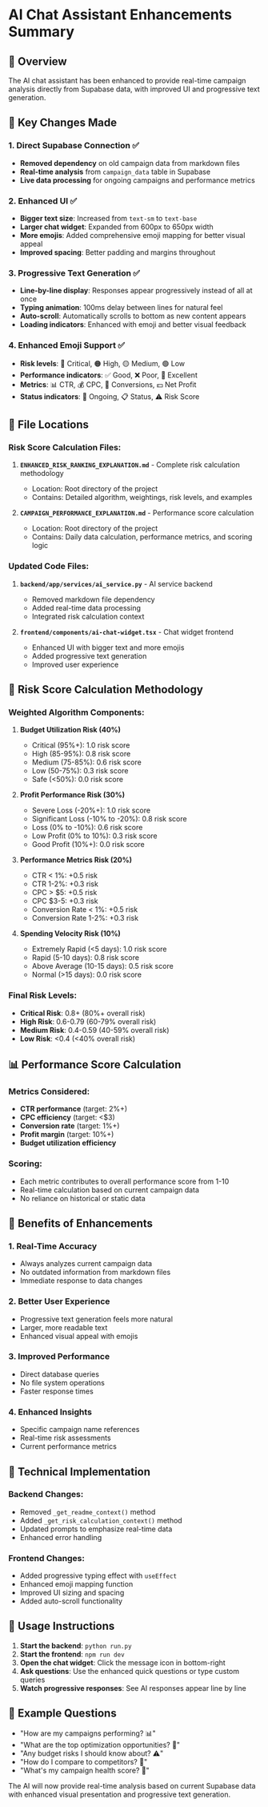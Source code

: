 # AI Chat Assistant Enhancements Summary

## 🎯 Overview
The AI chat assistant has been enhanced to provide real-time campaign analysis directly from Supabase data, with improved UI and progressive text generation.

## 🔄 Key Changes Made

### 1. **Direct Supabase Connection** ✅
- **Removed dependency** on old campaign data from markdown files
- **Real-time analysis** from `campaign_data` table in Supabase
- **Live data processing** for ongoing campaigns and performance metrics

### 2. **Enhanced UI** ✅
- **Bigger text size**: Increased from `text-sm` to `text-base`
- **Larger chat widget**: Expanded from 600px to 650px width
- **More emojis**: Added comprehensive emoji mapping for better visual appeal
- **Improved spacing**: Better padding and margins throughout

### 3. **Progressive Text Generation** ✅
- **Line-by-line display**: Responses appear progressively instead of all at once
- **Typing animation**: 100ms delay between lines for natural feel
- **Auto-scroll**: Automatically scrolls to bottom as new content appears
- **Loading indicators**: Enhanced with emoji and better visual feedback

### 4. **Enhanced Emoji Support** ✅
- **Risk levels**: 🔴 Critical, 🟠 High, 🟡 Medium, 🟢 Low
- **Performance indicators**: ✅ Good, ❌ Poor, 🌟 Excellent
- **Metrics**: 📊 CTR, 💰 CPC, 🎯 Conversions, 💵 Net Profit
- **Status indicators**: 🔄 Ongoing, 📋 Status, ⚠️ Risk Score

## 📁 File Locations

### Risk Score Calculation Files:
1. **`ENHANCED_RISK_RANKING_EXPLANATION.md`** - Complete risk calculation methodology
   - Location: Root directory of the project
   - Contains: Detailed algorithm, weightings, risk levels, and examples

2. **`CAMPAIGN_PERFORMANCE_EXPLANATION.md`** - Performance score calculation
   - Location: Root directory of the project
   - Contains: Daily data calculation, performance metrics, and scoring logic

### Updated Code Files:
1. **`backend/app/services/ai_service.py`** - AI service backend
   - Removed markdown file dependency
   - Added real-time data processing
   - Integrated risk calculation context

2. **`frontend/components/ai-chat-widget.tsx`** - Chat widget frontend
   - Enhanced UI with bigger text and more emojis
   - Added progressive text generation
   - Improved user experience

## 🧮 Risk Score Calculation Methodology

### Weighted Algorithm Components:
1. **Budget Utilization Risk (40%)**
   - Critical (95%+): 1.0 risk score
   - High (85-95%): 0.8 risk score
   - Medium (75-85%): 0.6 risk score
   - Low (50-75%): 0.3 risk score
   - Safe (<50%): 0.0 risk score

2. **Profit Performance Risk (30%)**
   - Severe Loss (-20%+): 1.0 risk score
   - Significant Loss (-10% to -20%): 0.8 risk score
   - Loss (0% to -10%): 0.6 risk score
   - Low Profit (0% to 10%): 0.3 risk score
   - Good Profit (10%+): 0.0 risk score

3. **Performance Metrics Risk (20%)**
   - CTR < 1%: +0.5 risk
   - CTR 1-2%: +0.3 risk
   - CPC > $5: +0.5 risk
   - CPC $3-5: +0.3 risk
   - Conversion Rate < 1%: +0.5 risk
   - Conversion Rate 1-2%: +0.3 risk

4. **Spending Velocity Risk (10%)**
   - Extremely Rapid (<5 days): 1.0 risk score
   - Rapid (5-10 days): 0.8 risk score
   - Above Average (10-15 days): 0.5 risk score
   - Normal (>15 days): 0.0 risk score

### Final Risk Levels:
- **Critical Risk**: 0.8+ (80%+ overall risk)
- **High Risk**: 0.6-0.79 (60-79% overall risk)
- **Medium Risk**: 0.4-0.59 (40-59% overall risk)
- **Low Risk**: <0.4 (<40% overall risk)

## 📊 Performance Score Calculation

### Metrics Considered:
- **CTR performance** (target: 2%+)
- **CPC efficiency** (target: <$3)
- **Conversion rate** (target: 1%+)
- **Profit margin** (target: 10%+)
- **Budget utilization efficiency**

### Scoring:
- Each metric contributes to overall performance score from 1-10
- Real-time calculation based on current campaign data
- No reliance on historical or static data

## 🚀 Benefits of Enhancements

### 1. **Real-Time Accuracy**
- Always analyzes current campaign data
- No outdated information from markdown files
- Immediate response to data changes

### 2. **Better User Experience**
- Progressive text generation feels more natural
- Larger, more readable text
- Enhanced visual appeal with emojis

### 3. **Improved Performance**
- Direct database queries
- No file system operations
- Faster response times

### 4. **Enhanced Insights**
- Specific campaign name references
- Real-time risk assessments
- Current performance metrics

## 🔧 Technical Implementation

### Backend Changes:
- Removed `_get_readme_context()` method
- Added `_get_risk_calculation_context()` method
- Updated prompts to emphasize real-time data
- Enhanced error handling

### Frontend Changes:
- Added progressive typing effect with `useEffect`
- Enhanced emoji mapping function
- Improved UI sizing and spacing
- Added auto-scroll functionality

## 📝 Usage Instructions

1. **Start the backend**: `python run.py`
2. **Start the frontend**: `npm run dev`
3. **Open the chat widget**: Click the message icon in bottom-right
4. **Ask questions**: Use the enhanced quick questions or type custom queries
5. **Watch progressive responses**: See AI responses appear line by line

## 🎯 Example Questions

- "How are my campaigns performing? 📊"
- "What are the top optimization opportunities? 🚀"
- "Any budget risks I should know about? ⚠️"
- "How do I compare to competitors? 🏢"
- "What's my campaign health score? 🏥"

The AI will now provide real-time analysis based on current Supabase data with enhanced visual presentation and progressive text generation.
